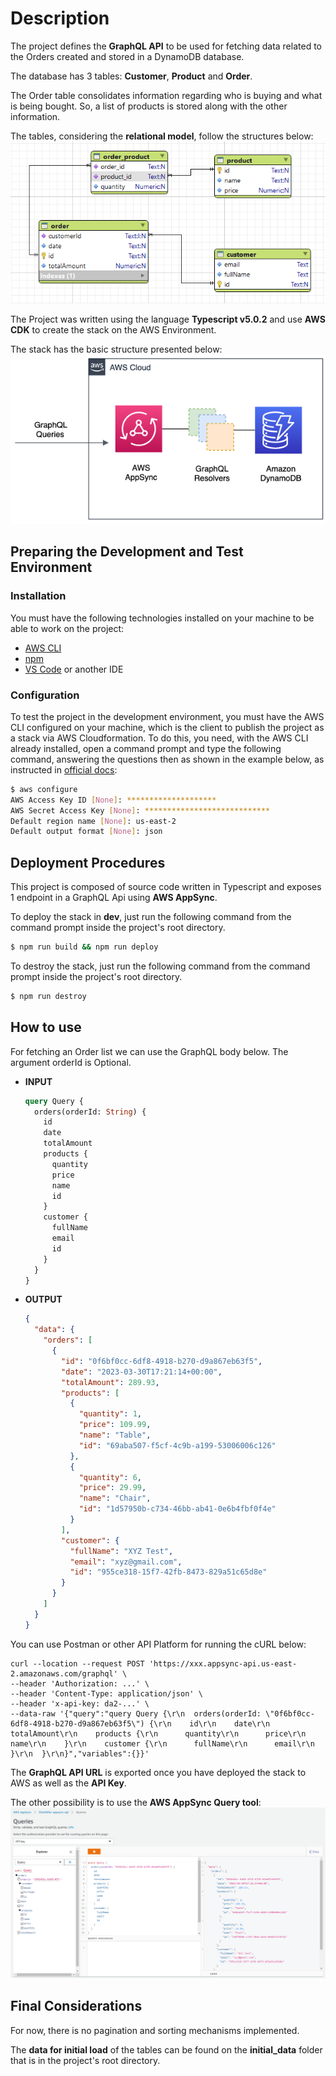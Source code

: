 # Description

The project defines the **GraphQL API** to be used for fetching data related to the Orders created and stored in a DynamoDB database.

The database has 3 tables: **Customer**, **Product** and **Order**.

The Order table consolidates information regarding who is buying and what is being bought. So, a list of products is stored along with the other information.

The tables, considering the **relational model**, follow the structures below:
![image info](./ottofeller_erm.png)

The Project was written using the language **Typescript v5.0.2** and use **AWS CDK** to create the stack on the AWS Environment.

The stack has the basic structure presented below:
![image info](./ottofeller_basic_iac_structure.png)

## Preparing the Development and Test Environment
### Installation
You must have the following technologies installed on your machine to be able to work on the project:
* [AWS CLI](https://docs.aws.amazon.com/cli/latest/userguide/install-cliv2.html)
* [npm](https://www.npmjs.com/get-npm)
* [VS Code](https://code.visualstudio.com/Download) or another IDE

### Configuration
To test the project in the development environment, you must have the AWS CLI configured on your machine, which is the client to publish the project as a stack via AWS Cloudformation. To do this, you need, with the AWS CLI already installed, open a command prompt and type the following command, answering the questions then as shown in the example below, as instructed in [official docs](https://docs.aws.amazon.com/cli/latest/userguide/cli-configure-files.html):

```bash
$ aws configure
AWS Access Key ID [None]: ********************
AWS Secret Access Key [None]: ****************************
Default region name [None]: us-east-2
Default output format [None]: json
```

## Deployment Procedures
This project is composed of source code written in Typescript and exposes 1 endpoint in a GraphQL Api using **AWS AppSync**.

To deploy the stack in **dev**, just run the following command from the command prompt inside the project's root directory.

```bash
$ npm run build && npm run deploy
```

To destroy the stack, just run the following command from the command prompt inside the project's root directory.

```bash
$ npm run destroy
```

## How to use
For fetching an Order list we can use the GraphQL body below. The argument orderId is Optional.

* **INPUT**
  ```GraphQL
  query Query {
    orders(orderId: String) {
      id
      date
      totalAmount
      products {
        quantity
        price
        name
        id
      }
      customer {
        fullName
        email
        id
      }
    }
  }
  ```

* **OUTPUT**
  ```JSON
  {
    "data": {
      "orders": [
        {
          "id": "0f6bf0cc-6df8-4918-b270-d9a867eb63f5",
          "date": "2023-03-30T17:21:14+00:00",
          "totalAmount": 289.93,
          "products": [
            {
              "quantity": 1,
              "price": 109.99,
              "name": "Table",
              "id": "69aba507-f5cf-4c9b-a199-53006006c126"
            },
            {
              "quantity": 6,
              "price": 29.99,
              "name": "Chair",
              "id": "1d57950b-c734-46bb-ab41-0e6b4fbf0f4e"
            }
          ],
          "customer": {
            "fullName": "XYZ Test",
            "email": "xyz@gmail.com",
            "id": "955ce318-15f7-42fb-8473-829a51c65d8e"
          }
        }
      ]
    }
  }
  ```

You can use Postman or other API Platform for running the cURL below:

```cURL
curl --location --request POST 'https://xxx.appsync-api.us-east-2.amazonaws.com/graphql' \
--header 'Authorization: ...' \
--header 'Content-Type: application/json' \
--header 'x-api-key: da2-...' \
--data-raw '{"query":"query Query {\r\n  orders(orderId: \"0f6bf0cc-6df8-4918-b270-d9a867eb63f5\") {\r\n    id\r\n    date\r\n    totalAmount\r\n    products {\r\n      quantity\r\n      price\r\n      name\r\n    }\r\n    customer {\r\n      fullName\r\n      email\r\n    }\r\n  }\r\n}","variables":{}}'
```

The **GraphQL API URL** is exported once you have deployed the stack to AWS as well as the **API Key**.

The other possibility is to use the **AWS AppSync Query tool**:
![image info](./ottofeller_appsync_query.png)

## Final Considerations
For now, there is no pagination and sorting mechanisms implemented.

The **data for initial load** of the tables can be found on the **initial_data** folder that is in the project's root directory.